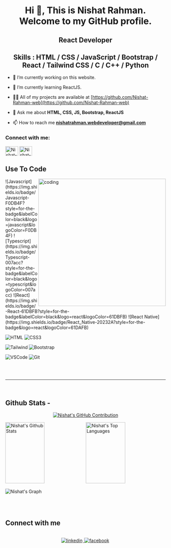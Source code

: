 

<h1 align="center">Hi 👋, This is Nishat Rahman. Welcome to my GitHub profile.</h1>
<h2 align="center"><b>React Developer</b></h2>


<div align="center">



<h2><b>Skills : HTML / CSS / JavaScript / Bootstrap / React / Tailwind CSS / C / C++ / Python</b></h2>

</div>

- 🔭 I’m currently working on this website.

- 🌱 I’m currently learning ReactJS.

- 👨‍💻 All of my projects are available at [https://github.com/Nishat-Rahman-web](https://github.com/Nishat-Rahman-web)



- 💬 Ask me about **HTML, CSS, JS, Bootstrap, ReactJS**

- 📫 How to reach me **nishatrahman.webdeveloper@gmail.com**



<h3 align="left">Connect with me:</h3>

<p align="left">
<a href="https://web.facebook.com/nishatrahman.webdeveloper/" target="blank"><img align="center" src="https://raw.githubusercontent.com/rahuldkjain/github-profile-readme-generator/master/src/images/icons/Social/facebook.svg" alt="Nishat-Rahman-web" height="30" width="40" /></a>
<a href="https://www.linkedin.com/in/nishat-rahman-09a48b301?utm_source=share&utm_campaign=share_via&utm_content=profile&utm_medium=android_app" target="blank"><img align="center" src="https://raw.githubusercontent.com/rahuldkjain/github-profile-readme-generator/master/src/images/icons/Social/linked-in-alt.svg" alt="Nishat-Rahman-web" height="30" width="40" /></a>

</p>

## Use To Code
<img align="right" alt="coding" width="400" src="https://mir-s3-cdn-cf.behance.net/project_modules/disp/601014116770475.6068beff4640a.gif">
![Javascript](https://img.shields.io/badge/Javascript-F0DB4F?style=for-the-badge&labelColor=black&logo=javascript&logoColor=F0DB4F)
![Typescript](https://img.shields.io/badge/Typescript-007acc?style=for-the-badge&labelColor=black&logo=typescript&logoColor=007acc)
![React](https://img.shields.io/badge/-React-61DBFB?style=for-the-badge&labelColor=black&logo=react&logoColor=61DBFB)
![React Native](https://img.shields.io/badge/React_Native-20232A?style=for-the-badge&logo=react&logoColor=61DAFB)

![HTML](https://img.shields.io/badge/HTML5-E34F26?style=for-the-badge&logo=html5&logoColor=white)
![CSS3](https://img.shields.io/badge/CSS3-1572B6?style=for-the-badge&logo=css3&logoColor=white)

![Tailwind](https://img.shields.io/badge/Tailwind_CSS-092749?style=for-the-badge&logo=tailwindcss&logoColor=06B6D4&labelColor=000000)
![Bootstrap](https://img.shields.io/badge/Bootstrap-563D7C?style=for-the-badge&logo=bootstrap&logoColor=white)

![VSCode](https://img.shields.io/badge/Visual_Studio-0078d7?style=for-the-badge&logo=visual%20studio&logoColor=white)
![Git](https://img.shields.io/badge/Git-F05032?style=for-the-badge&logo=git&logoColor=white)

<br/>

<br/>
<hr/>
<br/>

## Github Stats -

<p align="center">
  <a href="https://github.com/Nishat-Rahman-web">
    <img src="https://github-profile-summary-cards.vercel.app/api/cards/profile-details?username=Nishat-Rahman-web&theme=radical" alt="Nishat's GitHub Contribution"/>
  </a>
</p>

<a> 
    <a href="https://github.com/Nishat-Rahman-web"><img alt="Nishat's Github Stats" src="https://denvercoder1-github-readme-stats.vercel.app/api?username=Nishat-Rahman-web&show_icons=true&count_private=true&theme=react&border_color=7F3FBF&bg_color=0D1117&title_color=F85D7F&icon_color=F8D866" height="192px" width="49.5%"/></a>
  <a href="https://github.com/Nishat-Rahman-web"><img alt="Nishat's Top Languages" src="https://denvercoder1-github-readme-stats.vercel.app/api/top-langs/?username=Nishat-Rahman-web&langs_count=8&layout=compact&theme=react&border_color=7F3FBF&bg_color=0D1117&title_color=F85D7F&icon_color=F8D866" height="192px" width="49.5%"/></a>
  <br/>
</a>

![Nishat's Graph](https://github-readme-activity-graph.vercel.app/graph?username=Nishat-Rahman-web&custom_title=Nishat's%20GitHub%20Activity%20Graph&bg_color=0D1117&color=7F3FBF&line=7F3FBF&point=7F3FBF&area_color=FFFFFF&title_color=FFFFFF&area=true)

<br/>

<br/>

## Connect with me

<div align="center">
<br/>

</a>
<a href="https://www.linkedin.com/in/nishat-rahman-09a48b301?utm_source=share&utm_campaign=share_via&utm_content=profile&utm_medium=android_app" target="_blank">
<img src=https://img.shields.io/badge/linkedin-%231E77B5.svg?&style=for-the-badge&logo=linkedin&logoColor=white alt=linkedin style="margin-bottom: 5px; margin-right: 2px;" />
</a>
<a href="https://web.facebook.com/nishatrahman.webdeveloper/" target="_blank">
<img src=https://img.shields.io/badge/facebook-%232E87FB.svg?&style=for-the-badge&logo=facebook&logoColor=white alt=facebook style="margin-bottom: 5px; margin-right: 2px;" />
</a>  
</div>
